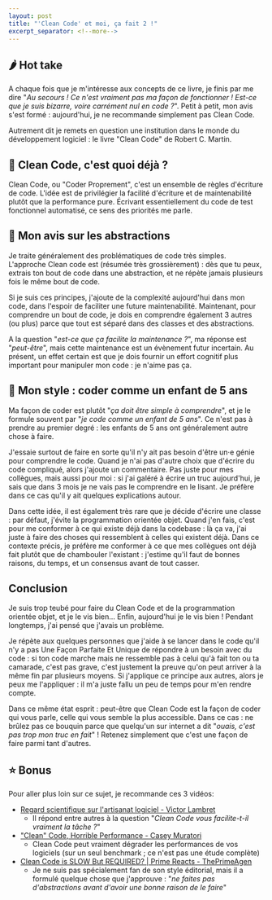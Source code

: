 ```yaml
---
layout: post
title: "'Clean Code' et moi, ça fait 2 !"
excerpt_separator: <!--more-->
---
```


## 🌶️ Hot take

A chaque fois que je m'intéresse aux concepts de ce livre, je finis par me dire "*Au secours ! Ce n'est vraiment pas ma façon de fonctionner ! Est-ce que je suis bizarre, voire carrément nul en code ?*".
Petit à petit, mon avis s'est formé : aujourd'hui, je ne recommande simplement pas Clean Code.

Autrement dit je remets en question une institution dans le monde du développement logiciel : le livre "Clean Code" de Robert C. Martin.

<!--more-->

## 🧼 Clean Code, c'est quoi déjà ?

Clean Code, ou "Coder Proprement", c'est un ensemble de règles d'écriture de code.
L'idée est de privilégier la facilité d'écriture et de maintenabilité plutôt que la performance pure.
Écrivant essentiellement du code de test fonctionnel automatisé, ce sens des priorités me parle.

## 🫠 Mon avis sur les abstractions
Je traite généralement des problématiques de code très simples.
L'approche Clean code est (résumée très grossièrement) : dès que tu peux, extrais ton bout de code dans une abstraction, et ne répète jamais plusieurs fois le même bout de code.

Si je suis ces principes, j'ajoute de la complexité aujourd'hui dans mon code, dans l'espoir de faciliter une future maintenabilité. 
Maintenant, pour comprendre un bout de code, je dois en comprendre également 3 autres (ou plus) parce que tout est séparé dans des classes et des abstractions.

A la question "*est-ce que ça facilite la maintenance ?*", ma réponse est "*peut-être*", mais cette maintenance est un évènement futur incertain. 
Au présent, un effet certain est que je dois fournir un effort cognitif plus important pour manipuler mon code : je n'aime pas ça.

## 🧸 Mon style : coder comme un enfant de 5 ans

Ma façon de coder est plutôt "*ça doit être simple à comprendre*", et je le formule souvent par "*je code comme un enfant de 5 ans*".
Ce n'est pas à prendre au premier degré : les enfants de 5 ans ont généralement autre chose à faire.

J'essaie surtout de faire en sorte qu'il n'y ait pas besoin d'être un·e génie pour comprendre le code.
Quand je n'ai pas d'autre choix que d'écrire du code compliqué, alors j'ajoute un commentaire.
Pas juste pour mes collègues, mais aussi pour moi : si j'ai galéré à écrire un truc aujourd'hui, je sais que dans 3 mois je ne vais pas le comprendre en le lisant.
Je préfère dans ce cas qu'il y ait quelques explications autour.

Dans cette idée, il est également très rare que je décide d'écrire une classe : par défaut, j'évite la programmation orientée objet.
Quand j'en fais, c'est pour me conformer à ce qui existe déjà dans la codebase : là ça va, j'ai juste à faire des choses qui ressemblent à celles qui existent déjà.
Dans ce contexte précis, je préfère me conformer à ce que mes collègues ont déjà fait plutôt que de chambouler l'existant : j'estime qu'il faut de bonnes raisons, du temps, et un consensus avant de tout casser.

## Conclusion

Je suis trop teubé pour faire du Clean Code et de la programmation orientée objet, et je le vis bien...
Enfin, aujourd'hui je le vis bien !
Pendant longtemps, j'ai pensé que j'avais un problème.

Je répète aux quelques personnes que j'aide à se lancer dans le code qu'il n'y a pas Une Façon Parfaite Et Unique de répondre à un besoin avec du code : si ton code marche mais ne ressemble pas à celui qu'à fait ton ou ta camarade, c'est pas grave, c'est justement la preuve qu'on peut arriver à la même fin par plusieurs moyens.
Si j'applique ce principe aux autres, alors je peux me l'appliquer : il m'a juste fallu un peu de temps pour m'en rendre compte.

Dans ce même état esprit : peut-être que Clean Code est la façon de coder qui vous parle, celle qui vous semble la plus accessible.
Dans ce cas : ne brûlez pas ce bouquin parce que quelqu'un sur internet a dit "*ouais, c'est pas trop mon truc en fait*" !
Retenez simplement que c'est une façon de faire parmi tant d'autres.

## ⭐ Bonus
Pour aller plus loin sur ce sujet, je recommande ces 3 vidéos: 

- [Regard scientifique sur l'artisanat logiciel - Victor Lambret](https://www.youtube.com/watch?v=BfMrXUl5rJ4)
  - Il répond entre autres à la question "*Clean Code vous facilite-t-il vraiment la tâche ?*"
- ["Clean" Code, Horrible Performance - Casey Muratori](https://www.youtube.com/watch?v=tD5NrevFtbU)
  - Clean Code peut vraiment dégrader les performances de vos logiciels (sur un seul benchmark ; ce n'est pas une étude complète)
- [Clean Code is SLOW But REQUIRED? \| Prime Reacts - ThePrimeAgen](https://www.youtube.com/watch?v=fqoi_c8-eOc)
  - Je ne suis pas spécialement fan de son style éditorial, mais il a formulé quelque chose que j'approuve : "*ne faites pas d'abstractions avant d'avoir une bonne raison de le faire*"




